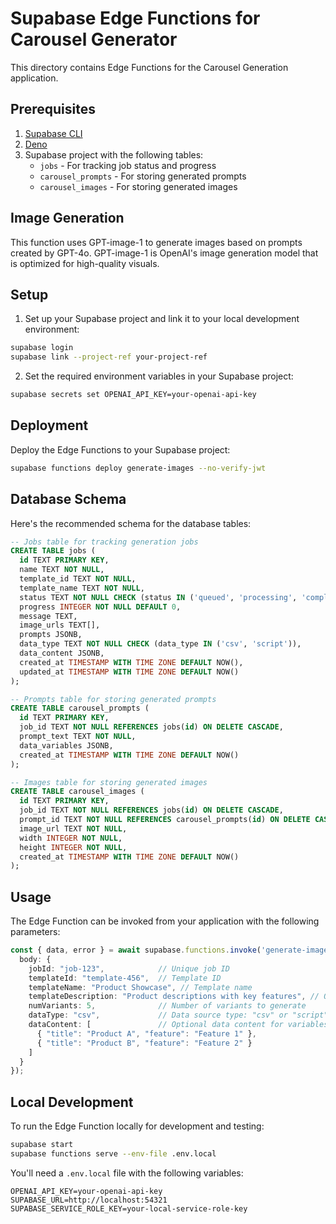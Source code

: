 # Supabase Edge Functions for Carousel Generator

This directory contains Edge Functions for the Carousel Generation application.

## Prerequisites

1. [Supabase CLI](https://supabase.com/docs/guides/cli)
2. [Deno](https://deno.land/manual/getting_started/installation)
3. Supabase project with the following tables:
   - `jobs` - For tracking job status and progress
   - `carousel_prompts` - For storing generated prompts
   - `carousel_images` - For storing generated images

## Image Generation

This function uses GPT-image-1 to generate images based on prompts created by GPT-4o. GPT-image-1 is OpenAI's image generation model that is optimized for high-quality visuals.

## Setup

1. Set up your Supabase project and link it to your local development environment:

```bash
supabase login
supabase link --project-ref your-project-ref
```

2. Set the required environment variables in your Supabase project:

```bash
supabase secrets set OPENAI_API_KEY=your-openai-api-key
```

## Deployment

Deploy the Edge Functions to your Supabase project:

```bash
supabase functions deploy generate-images --no-verify-jwt
```

## Database Schema

Here's the recommended schema for the database tables:

```sql
-- Jobs table for tracking generation jobs
CREATE TABLE jobs (
  id TEXT PRIMARY KEY,
  name TEXT NOT NULL,
  template_id TEXT NOT NULL,
  template_name TEXT NOT NULL,
  status TEXT NOT NULL CHECK (status IN ('queued', 'processing', 'completed', 'failed')),
  progress INTEGER NOT NULL DEFAULT 0,
  message TEXT,
  image_urls TEXT[],
  prompts JSONB,
  data_type TEXT NOT NULL CHECK (data_type IN ('csv', 'script')),
  data_content JSONB,
  created_at TIMESTAMP WITH TIME ZONE DEFAULT NOW(),
  updated_at TIMESTAMP WITH TIME ZONE DEFAULT NOW()
);

-- Prompts table for storing generated prompts
CREATE TABLE carousel_prompts (
  id TEXT PRIMARY KEY,
  job_id TEXT NOT NULL REFERENCES jobs(id) ON DELETE CASCADE,
  prompt_text TEXT NOT NULL,
  data_variables JSONB,
  created_at TIMESTAMP WITH TIME ZONE DEFAULT NOW()
);

-- Images table for storing generated images
CREATE TABLE carousel_images (
  id TEXT PRIMARY KEY,
  job_id TEXT NOT NULL REFERENCES jobs(id) ON DELETE CASCADE,
  prompt_id TEXT NOT NULL REFERENCES carousel_prompts(id) ON DELETE CASCADE,
  image_url TEXT NOT NULL,
  width INTEGER NOT NULL,
  height INTEGER NOT NULL,
  created_at TIMESTAMP WITH TIME ZONE DEFAULT NOW()
);
```

## Usage

The Edge Function can be invoked from your application with the following parameters:

```typescript
const { data, error } = await supabase.functions.invoke('generate-images', {
  body: {
    jobId: "job-123",            // Unique job ID
    templateId: "template-456",  // Template ID
    templateName: "Product Showcase", // Template name
    templateDescription: "Product descriptions with key features", // Optional description
    numVariants: 5,              // Number of variants to generate
    dataType: "csv",             // Data source type: "csv" or "script"
    dataContent: [               // Optional data content for variables
      { "title": "Product A", "feature": "Feature 1" },
      { "title": "Product B", "feature": "Feature 2" }
    ]
  }
});
```

## Local Development

To run the Edge Function locally for development and testing:

```bash
supabase start
supabase functions serve --env-file .env.local
```

You'll need a `.env.local` file with the following variables:

```
OPENAI_API_KEY=your-openai-api-key
SUPABASE_URL=http://localhost:54321
SUPABASE_SERVICE_ROLE_KEY=your-local-service-role-key
``` 